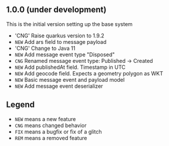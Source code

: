 ## 1.0.0 (under development)
This is the initial version setting up the base system

- 'CNG' Raise quarkus version to 1.9.2
- `NEW` Add ars field to message payload
- 'CNG' Change to Java 11
- `NEW` Add message event type "Disposed"
- `CNG` Renamed message event type: Published -> Created
- `NEW` Add publishedAt field. Timestamp in UTC
- `NEW` Add geocode field. Expects a geometry polygon as WKT 
- `NEW` Basic message event and payload model
- `NEW` Add message event deserializer

## Legend

- `NEW` means a new feature
- `CNG` means changed behavior
- `FIX` means a bugfix or fix of a glitch
- `REM` means a removed feature
